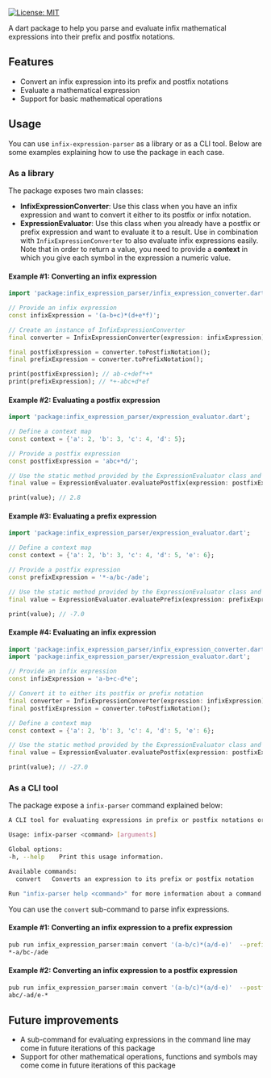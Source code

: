 [![License: MIT](https://img.shields.io/github/license/DevTony101/infix-expression-parser?style=flat-square)](https://github.com/DevTony101/gasteroids/blob/main/LICENSE)

A dart package to help you parse and evaluate infix mathematical expressions into their prefix and postfix notations.

## Features
- Convert an infix expression into its prefix and postfix notations
- Evaluate a mathematical expression
- Support for basic mathematical operations

## Usage
You can use `infix-expression-parser` as a library or as a CLI tool. Below are some examples explaining how to use the package in each case.

### As a library
The package exposes two main classes:

- **InfixExpressionConverter**: Use this class when you have an infix expression and want to convert it either to its postfix or infix notation.
- **ExpressionEvaluator**: Use this class when you already have a postfix or prefix expression and want to evaluate it to a result. Use in combination with `InfixExpressionConverter` to also evaluate infix expressions easily. Note that in order to return a value, you need to provide a **context** in which you give each symbol in the expression a numeric value.

#### Example #1: Converting an infix expression
```dart
import 'package:infix_expression_parser/infix_expression_converter.dart';

// Provide an infix expression
const infixExpression = '(a-b+c)*(d+e*f)';

// Create an instance of InfixExpressionConverter
final converter = InfixExpressionConverter(expression: infixExpression);

final postfixExpression = converter.toPostfixNotation();
final prefixExpression = converter.toPrefixNotation();

print(postfixExpression); // ab-c+def*+*
print(prefixExpression); // *+-abc+d*ef
```

#### Example #2: Evaluating a postfix expression
```dart
import 'package:infix_expression_parser/expression_evaluator.dart';

// Define a context map
const context = {'a': 2, 'b': 3, 'c': 4, 'd': 5};

// Provide a postfix expression
const postfixExpression = 'abc+*d/';

// Use the static method provided by the ExpressionEvaluator class and pass both the expression and the context
final value = ExpressionEvaluator.evaluatePostfix(expression: postfixExpression, context: context);

print(value); // 2.8
```

#### Example #3: Evaluating a prefix expression
```dart
import 'package:infix_expression_parser/expression_evaluator.dart';

// Define a context map
const context = {'a': 2, 'b': 3, 'c': 4, 'd': 5, 'e': 6};

// Provide a postfix expression
const prefixExpression = '*-a/bc-/ade';

// Use the static method provided by the ExpressionEvaluator class and pass both the expression and the context
final value = ExpressionEvaluator.evaluatePrefix(expression: prefixExpression, context: context);

print(value); // -7.0
```

#### Example #4: Evaluating an infix expression
```dart
import 'package:infix_expression_parser/infix_expression_converter.dart';
import 'package:infix_expression_parser/expression_evaluator.dart';

// Provide an infix expression
const infixExpression = 'a-b+c-d*e';

// Convert it to either its postfix or prefix notation
final converter = InfixExpressionConverter(expression: infixExpression);
final postfixExpression = converter.toPostfixNotation();

// Define a context map
const context = {'a': 2, 'b': 3, 'c': 4, 'd': 5, 'e': 6};

// Use the static method provided by the ExpressionEvaluator class and pass both the expression and the context
final value = ExpressionEvaluator.evaluatePostfix(expression: postfixExpression, context: context);

print(value); // -27.0
```

### As a CLI tool
The package expose a `infix-parser` command explained below:
```bash
A CLI tool for evaluating expressions in prefix or postfix notations or converting infix expressions.

Usage: infix-parser <command> [arguments]

Global options:
-h, --help    Print this usage information.

Available commands:
  convert   Converts an expression to its prefix or postfix notation

Run "infix-parser help <command>" for more information about a command.
```

You can use the `convert` sub-command to parse infix expressions.

#### Example #1: Converting an infix expression to a prefix expression
```bash
pub run infix_expression_parser:main convert '(a-b/c)*(a/d-e)'  --prefix
*-a/bc-/ade
```

#### Example #2: Converting an infix expression to a postfix expression
```bash
pub run infix_expression_parser:main convert '(a-b/c)*(a/d-e)'  --postfix
abc/-ad/e-*
```

## Future improvements
- A sub-command for evaluating expressions in the command line may come in future iterations of this package
- Support for other mathematical operations, functions and symbols may come come in future iterations of this package
